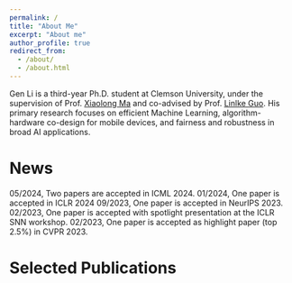 ```yaml
---
permalink: /
title: "About Me"
excerpt: "About me"
author_profile: true
redirect_from: 
  - /about/
  - /about.html
---
```


Gen Li is a third-year Ph.D. student at Clemson University, under the supervision of Prof. [Xiaolong Ma](https://xiaolongma2016.com/) and co-advised by Prof. [Linlke Guo](https://cecas.clemson.edu/~linkeg/index.html). His primary research focuses on efficient Machine Learning, algorithm-hardware co-design for mobile devices, and fairness and robustness in broad AI applications.

News
======
05/2024, Two papers are accepted in ICML 2024.
01/2024, One paper is accepted in ICLR 2024
09/2023, One paper is accepted in NeurIPS 2023.
02/2023, One paper is accepted with spotlight presentation at the ICLR SNN workshop.
02/2023, One paper is accepted as highlight paper (top 2.5%) in CVPR 2023.

Selected Publications
======
